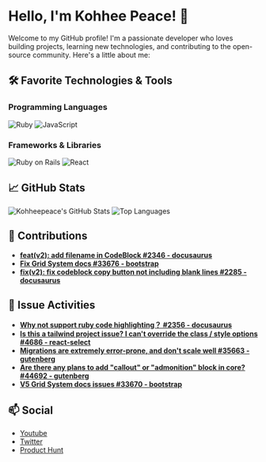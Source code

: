 # Hello, I'm Kohhee Peace! 👋

Welcome to my GitHub profile! I'm a passionate developer who loves building projects, learning new technologies, and contributing to the open-source community. Here's a little about me:


## 🛠️ Favorite Technologies & Tools

### Programming Languages
![Ruby](https://img.shields.io/badge/-Ruby-CC342D?style=flat&logo=ruby&logoColor=white)
![JavaScript](https://img.shields.io/badge/-JavaScript-F7DF1E?style=flat&logo=javascript&logoColor=black)

### Frameworks & Libraries
![Ruby on Rails](https://img.shields.io/badge/-Ruby%20on%20Rails-CC0000?style=flat&logo=ruby-on-rails&logoColor=white)
![React](https://img.shields.io/badge/-React-61DAFB?style=flat&logo=react&logoColor=black)


## 📈 GitHub Stats

![Kohheepeace's GitHub Stats](https://github-readme-stats.vercel.app/api?username=kohheepeace&show_icons=true&theme=radical)
![Top Languages](https://github-readme-stats.vercel.app/api/top-langs/?username=kohheepeace&layout=compact&theme=radical)



## 🌟 Contributions

- **[feat(v2): add filename in CodeBlock #2346 - docusaurus](https://github.com/facebook/docusaurus/pull/2346)**
- **[Fix Grid System docs #33676 - bootstrap](https://github.com/twbs/bootstrap/pull/33676)**
- **[fix(v2): fix codeblock copy button not including blank lines #2285 - docusaurus](https://github.com/facebook/docusaurus/pull/2285)**


## 🌟 Issue Activities

- **[Why not support ruby code highlighting？ #2356 - docusaurus](https://github.com/facebook/docusaurus/issues/2356#issuecomment-594997777)**
- **[Is this a tailwind project issue? I can't override the class / style options #4686 - react-select](https://github.com/JedWatson/react-select/issues/4686#issuecomment-1042403119)**
- **[Migrations are extremely error-prone, and don't scale well #35663 - gutenberg](https://github.com/WordPress/gutenberg/discussions/35663#discussioncomment-1712737)**
- **[Are there any plans to add "callout" or "admonition" block in core? #44692 - gutenberg](https://github.com/WordPress/gutenberg/discussions/44692)**
- **[V5 Grid System docs issues #33670 - bootstrap](https://github.com/twbs/bootstrap/issues/33670)**


## 📫 Social

- [Youtube](https://www.linkedin.com/in/kohheepeace)
- [Twitter](https://twitter.com/kohheepeace)
- [Product Hunt](https://kohheepeace.com)
